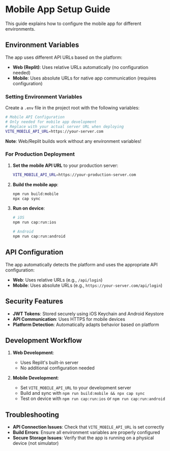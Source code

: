 # Mobile App Setup Guide

This guide explains how to configure the mobile app for different environments.

## Environment Variables

The app uses different API URLs based on the platform:

- **Web (Replit)**: Uses relative URLs automatically (no configuration needed)
- **Mobile**: Uses absolute URLs for native app communication (requires configuration)

### Setting Environment Variables

Create a `.env` file in the project root with the following variables:

```bash
# Mobile API Configuration
# Only needed for mobile app development
# Replace with your actual server URL when deploying
VITE_MOBILE_API_URL=https://your-server.com
```

**Note**: Web/Replit builds work without any environment variables!

### For Production Deployment

1. **Set the mobile API URL** to your production server:
   ```bash
   VITE_MOBILE_API_URL=https://your-production-server.com
   ```

2. **Build the mobile app**:
   ```bash
   npm run build:mobile
   npx cap sync
   ```

3. **Run on device**:
   ```bash
   # iOS
   npm run cap:run:ios
   
   # Android
   npm run cap:run:android
   ```

## API Configuration

The app automatically detects the platform and uses the appropriate API configuration:

- **Web**: Uses relative URLs (e.g., `/api/login`)
- **Mobile**: Uses absolute URLs (e.g., `https://your-server.com/api/login`)

## Security Features

- **JWT Tokens**: Stored securely using iOS Keychain and Android Keystore
- **API Communication**: Uses HTTPS for mobile devices
- **Platform Detection**: Automatically adapts behavior based on platform

## Development Workflow

1. **Web Development**: 
   - Uses Replit's built-in server
   - No additional configuration needed

2. **Mobile Development**:
   - Set `VITE_MOBILE_API_URL` to your development server
   - Build and sync with `npm run build:mobile && npx cap sync`
   - Test on device with `npm run cap:run:ios` or `npm run cap:run:android`

## Troubleshooting

- **API Connection Issues**: Check that `VITE_MOBILE_API_URL` is set correctly
- **Build Errors**: Ensure all environment variables are properly configured
- **Secure Storage Issues**: Verify that the app is running on a physical device (not simulator)
